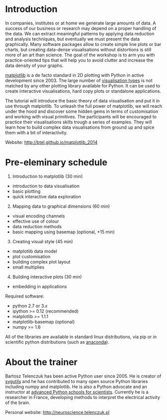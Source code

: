# Introduction

In companies, institutes or at home we generate large amounts of data. A success of our business or research may depend on a proper handling of the data. We can extract 
meaningful patterns by applying data reduction and analysis techniques, but eventually we must present the data graphically. Many software packages allow to create simple line plots or bar charts, but creating data-dense visualisations without distortions is still more of an art than science. The goal of the workshop is to arm you with practice-oriented tips that will help you to avoid clutter and increase the data density of your graphs.

[matplotlib](http://matplotlib.org) is a de facto standard in 2D plotting with Python in active development since 2003. The large number of [visualisation types](http://matplotlib.org/gallery.html) is not matched by any other plotting library available for Python. It can be used to create interactive visualisations, hard copy plots or standalone applications.

The tutorial will introduce the basic theory of data visualisation and put it in use through matplotlib. To unleash the full power of matplotlib, we will reach under the hood and discover some hidden gems in terms of customisation and working with visual primitives. The participants will be encouraged to practice their visualisations skills trough a series of examples. They will learn how to build complex data visualisations from ground up and spice them with a bit of interactivity. 

Website: http://btel.github.io/matplotlib_2014

# Pre-eleminary schedule

1) Introduction to matplotlib (30 min)
- introduction to data visualisation
- basic plotting
- quick interactive data exploration

2) Mapping data to graphical dimensions (60 min)
- visual encoding channels
- effective use of colour
- data reduction methods
- basic mapping using basemap (optional, +15 min)

3) Creating visual style (45 min)
- matplotlib data model
- plot customisation
- building complex plot layout
- small multiplies

4) Building interactive plots (30 min)
- embedding in applications


Required software:
- python 2.7 or 3.x
- ipython >= 0.12 (recommended)
- matplotlib >= 1.1.1
- matplotlib-basemap (optional)
- numpy >= 1.6

All of the libraries are available in standard linux distributions, via pip or in scientific python distributions (such as [anaconda](https://store.continuum.io/cshop/anaconda/)).

# About the trainer

Bartosz Telenczuk has been active Python user since 2005. He is creator of [svgutils](https://github.com/btel/svg_utils) and he  has contributed to many open source Python libraries including numpy and matplotlib.  He is also a Python advocate and an instructor at [advanced Python schools for scientists](https://python.g-node.org/python-summerschool-2013/). Currently he is a researcher in France, developing methods to interpret the electrical activity of the brain.

Personal website: http://neuroscience.telenczuk.pl
